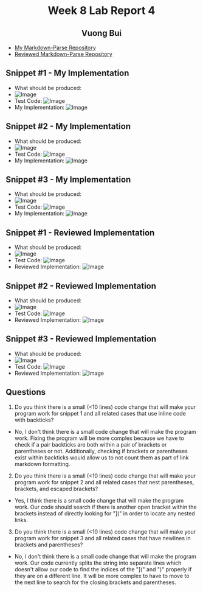 # <center> Week 8 Lab Report 4 </center>
## <center> Vuong Bui </center>
* [My Markdown-Parse Repository](https://github.com/v2bui/markdown-parse)
* [Reviewed Markdown-Parse Repository](https://github.com/AnniePhan02/CSE15L-Panther)
## Snippet #1 - My Implementation
* What should be produced: 
* ![Image](SS4-1.png)
* Test Code: ![Image](SS4-4.png)
* My Implementation: ![Image](SS4-7.png)

## Snippet #2 - My Implementation
* What should be produced: 
* ![Image](SS4-2.png)
* Test Code: ![Image](SS4-5.png)
* My Implementation: ![Image](SS4-8.png)

## Snippet #3 - My Implementation
* What should be produced: 
* ![Image](SS4-3.png)
* Test Code: ![Image](SS4-6.png)
* My Implementation: ![Image](SS4-9.png)

## Snippet #1 - Reviewed Implementation
* What should be produced: 
* ![Image](SS4-1.png)
* Test Code: ![Image](SS4-4.png)
* Reviewed Implementation: ![Image](SS4-10.png)

## Snippet #2 - Reviewed Implementation
* What should be produced: 
* ![Image](SS4-2.png)
* Test Code: ![Image](SS4-5.png)
* Reviewed Implementation: ![Image](SS4-11.png)

## Snippet #3 - Reviewed Implementation
* What should be produced: 
* ![Image](SS4-3.png)
* Test Code: ![Image](SS4-6.png)
* Reviewed Implementation: ![Image](SS4-12.png)

## Questions
1. Do you think there is a small (<10 lines) code change that will make your program work for snippet 1 and all related cases that use inline code with backticks?
* No, I don't think there is a small code change that will make the program work. Fixing the program will be more complex because we have to check if a pair backticks are both within a pair of brackets or parentheses or not. Additionally, checking if brackets or parentheses exist within backticks would allow us to not count them as part of link markdown formatting.
2. Do you think there is a small (<10 lines) code change that will make your program work for snippet 2 and all related cases that nest parentheses, brackets, and escaped brackets? 
* Yes, I think there is a small code change that will make the program work. Our code should search if there is another open bracket within the brackets instead of directly looking for "](" in order to locate any nested links.
3. Do you think there is a small (<10 lines) code change that will make your program work for snippet 3 and all related cases that have newlines in brackets and parentheses?
* No, I don't think there is a small code change that will make the program work. Our code currently splits the string into separate lines which doesn't allow our code to find the indices of the "](" and ")" properly if they are on a different line. It will be more complex to have to move to the next line to search for the closing brackets and parentheses.